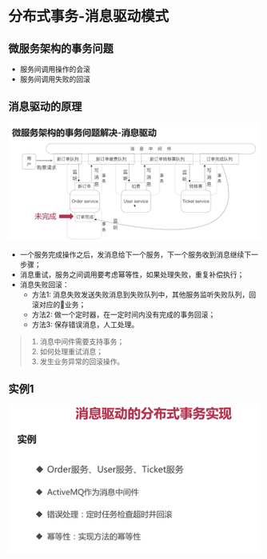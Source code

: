 # 分布式事务-消息驱动模式

## 微服务架构的事务问题

* 服务间调用操作的会滚
* 服务间调用失败的回滚


## 消息驱动的原理

![](./assets/2019-03-10-09-07-56.png) 



* 一个服务完成操作之后，发消息给下一个服务，下一个服务收到消息继续下一步骤；
* 消息重试，服务之间调用要考虑幂等性，如果处理失败，重复补偿执行；
* 消息失败回滚：
   * 方法1: 消息失败发送失败消息到失败队列中，其他服务监听失败队列，回滚对应的业务；
   * 方法2: 做一个定时器，在一定时间内没有完成的事务回滚；
   * 方法3: 保存错误消息，人工处理。

> 1. 消息中间件需要支持事务；
> 1. 如何处理重试消息；
> 1. 发生业务异常的回滚操作。


## 实例1

![](./assets/2019-03-10-09-16-32.png)


